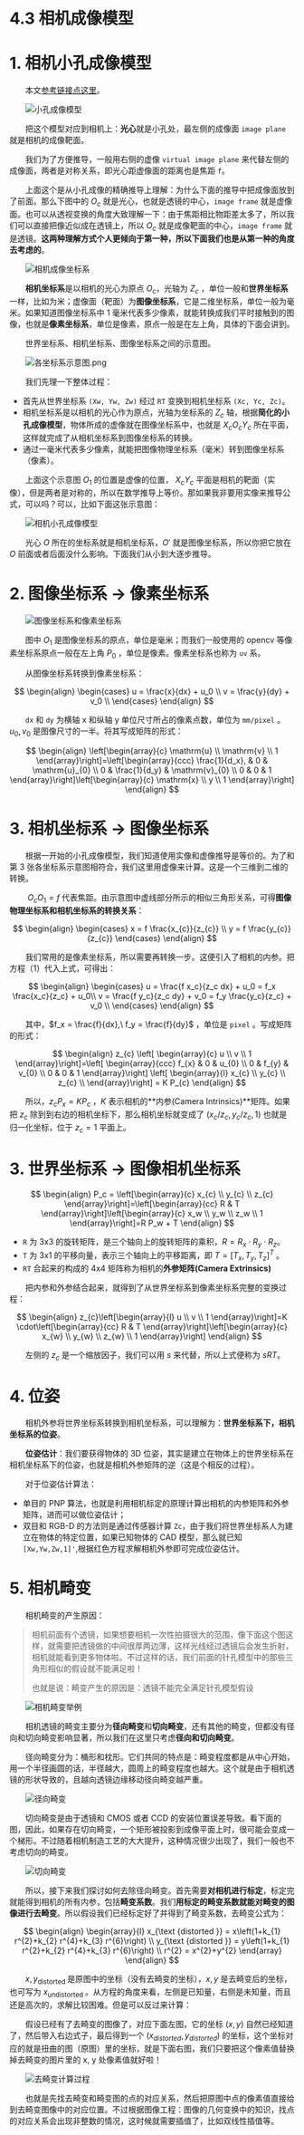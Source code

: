 # 4.3 相机成像模型

# 1. 相机小孔成像模型

　　本文[参考链接点这里](https://zhuanlan.zhihu.com/p/47994715)。

　　![小孔成像模型](assets/image-20211027152616-sukfxex.png "小孔成像模型")

　　把这个模型对应到相机上：**光心**就是小孔处，最左侧的成像面 `image plane` 就是相机的成像靶面。

　　我们为了方便推导，一般用右侧的虚像 `virtual image plane` 来代替左侧的成像面，两者是对称关系，即光心距虚像面的距离也是焦距 `​f`。

　　上面这个是从小孔成像的精确推导上理解：为什么下面的推导中把成像面放到了前面。那么下图中的 $O_c$ 就是光心，也就是透镜的中心，`image frame` 就是虚像面。也可以从透视变换的角度大致理解一下：由于焦距相比物距差太多了，所以我们可以直接把像近似成在透镜上，所以 $O_c$ 就是成像靶面的中心，`image frame` 就是透镜。**这两种理解方式个人更倾向于第一种，所以下面我们也是从第一种的角度去考虑的**。

　　![相机成像坐标系](assets/image-20211027153435-noyp382.png "相机成像坐标系")

　　**相机坐标系**是以相机的光心为原点 $O_c$，光轴为 $Z_c$ ，单位一般和**世界坐标系**一样，比如为米；虚像面（靶面）为**图像坐标系**，它是二维坐标系，单位一般为毫米。如果知道图像坐标系中 1 毫米代表多少像素，就能转换成我们平时接触到的图像，也就是**像素坐标系**，单位是像素，原点一般是在左上角，具体的下面会讲到。

　　世界坐标系、相机坐标系、图像坐标系之间的示意图。

　　![各坐标系示意图.png](assets/各坐标系示意图-20211021220828-ftdq8wy.png "各坐标系示意图")

　　我们先理一下整体过程：

* 首先从世界坐标系 `(Xw, Yw, Zw)` 经过 `RT` 变换到相机坐标系 `(Xc, Yc, Zc)`。
* 相机坐标系是以相机的光心作为原点，光轴为坐标系的 $Z_c$ 轴，根据**简化的小孔成像模型**，物体所成的虚像就在图像坐标系中，也就是 $X_cO_cY_c$ 所在平面，这样就完成了从相机坐标系到图像坐标系的转换。
* 通过一毫米代表多少像素，就能把图像物理坐标系（毫米）转到图像坐标系（像素）。

　　上面这个示意图 $O_1$ 的位置是虚像的位置， $X_cY_c$ 平面是相机的靶面（实像），但是两者是对称的，所以在数学推导上等价。那如果我非要用实像来推导公式，可以吗？可以，比如下面这张示意图：

　　![相机小孔成像模型](assets/image-20211027155513-abvo2gr.png "相机小孔成像模型")

　　光心 $O$ 所在的坐标系就是相机坐标系，$O'$ 就是图像坐标系，所以你把它放在 $O$ 前面或者后面没什么影响。下面我们从小到大逐步推导。

# 2. 图像坐标系 -> 像素坐标系

　　![图像坐标系和像素坐标系](assets/图像坐标系和像素坐标系-20211021220853-nbm7507.png "图像坐标系和像素坐标系")

　　图中 $O_1$ 是图像坐标系的原点，单位是毫米；而我们一般使用的 opencv 等像素坐标系原点一般在左上角 $P_0$ ，单位是像素。像素坐标系也称为 `uv` 系。

　　从图像坐标系转换到像素坐标系：

$$
\begin{align}
\begin{cases}
u = \frac{x}{dx} + u_0 \\
v = \frac{y}{dy} + v_0 \\
\end{cases}
\end{align}
$$

　　`dx` 和 `dy` 为横轴 x 和纵轴 y 单位尺寸所占的像素点数，单位为 `mm/pixel` 。 $u_0, v_0$ 是图像尺寸的一半。将其写成矩阵的形式：

$$
\begin{align}
\left[\begin{array}{c}
\mathrm{u} \\
\mathrm{v} \\
1
\end{array}\right]=\left[\begin{array}{ccc}
\frac{1}{d_x}, & 0 & \mathrm{u}_{0} \\
0 & \frac{1}{d_y} & \mathrm{v}_{0} \\
0 & 0 & 1
\end{array}\right]\left[\begin{array}{c}
\mathrm{x} \\
y \\
1
\end{array}\right]
\end{align}
$$

# 3. 相机坐标系 -> 图像坐标系

　　根据一开始的小孔成像模型，我们知道使用实像和虚像推导是等价的。为了和第 3 张各坐标系示意图相符合，我们这里用虚像来计算。这是一个三维到二维的转换。

　　 $O_cO_1 = f$ 代表焦距。由示意图中虚线部分所示的相似三角形关系，可得**图像物理坐标系和相机坐标系的转换关系**：

$$
\begin{align}
\begin{cases}
x = f \frac{x_{c}}{z_{c}} \\
y = f \frac{y_{c}}{z_{c}}
\end{cases}
\end{align}
$$

　　我们常用的是像素坐标系，所以需要再转换一步。这便引入了相机的内参。把方程（1）代入上式，可得出：

$$
\begin{align}
\begin{cases}
u = \frac{f x_c}{z_c dx} + u_0 = f_x \frac{x_c}{z_c} + u_0\\
v = \frac{f y_c}{z_c dy} + v_0 = f_y \frac{y_c}{z_c} + v_0 \\
\end{cases}
\end{align}
$$

　　其中，$f_x = \frac{f}{dx},\ f_y = \frac{f}{dy}$ ，单位是 `pixel` 。写成矩阵的形式：

$$
\begin{align}
z_{c} \left[ \begin{array}{c}
u \\
v \\
1
\end{array}\right]=\left[ \begin{array}{ccc}
f_{x} & 0 & u_{0} \\
0 & f_{y} & v_{0} \\
0 & 0 & 1
\end{array}\right] \left[ \begin{array}{l}
x_{c} \\
y_{c} \\
z_{c} \\
\end{array}\right] = K P_{c}
\end{align}
$$

　　所以，$z_c P_x = K P_c$ ，$K$ 表示相机的**内参(Camera Intrinsics)**矩阵。如果把 $z_c$ 除到到右边的相机坐标下，那么相机坐标就变成了 $(x_c/z_c, y_c/z_c, 1)$ 也就是归一化坐标，位于 $z_c=1$ 平面上。

# 3. 世界坐标系 -> 图像相机坐标系

$$
\begin{align}
P_c = \left[\begin{array}{c}
x_{c} \\
y_{c} \\
z_{c}
\end{array}\right]=\left[\begin{array}{cc}
R & T \end{array}\right]\left[\begin{array}{c}
x_w \\
y_w \\
z_w \\
1
\end{array}\right]=R P_w + T
\end{align}
$$

* `R` 为 3x3 的旋转矩阵，是三个轴向上的旋转矩阵的乘积，$R=R_x \cdot R_y \cdot R_z$。
* `T` 为 3x1 的平移向量，表示三个轴向上的平移距离，即 $T=[T_x, T_y, T_z]^T$ 。
* `RT` 合起来的构成的 4x4 矩阵称为相机的**外参矩阵(Camera Extrinsics)**

　　把内参和外参结合起来，就得到了从世界坐标系到像素坐标系完整的变换过程：

$$
\begin{align}
z_{c}\left[\begin{array}{l}
u \\
v \\
1
\end{array}\right]=K \cdot\left[\begin{array}{cc}
R & T
\end{array}\right]\left[\begin{array}{c}
x_{w} \\
y_{w} \\
z_{w} \\
1
\end{array}\right]
\end{align}
$$

　　左侧的 $z_c$ 是一个缩放因子，我们可以用 $s$ 来代替，所以上式便称为 $sRT$。

# 4. 位姿

　　相机外参将世界坐标系转换到相机坐标系，可以理解为：**世界坐标系下，相机坐标系的位姿**。

　　**位姿估计**：我们要获得物体的 3D 位姿，其实是建立在物体上的世界坐标系在相机坐标系下的位姿，也就是相机外参矩阵的逆（这是个相反的过程）。

　　对于位姿估计算法：

- 单目的 PNP 算法，也就是利用相机标定的原理计算出相机的内参矩阵和外参矩阵，进而可以做位姿估计；
- 双目和 RGB-D 的方法则是通过传感器计算 `Zc`，由于我们将世界坐标系人为建立在物体的特定位置，如果已知物体的 CAD 模型，那么就已知 `[Xw,Yw,Zw,1]'`,根据红色方程求解相机外参即可完成位姿估计。

# 5. 相机畸变

　　相机畸变的产生原因：

> 相机前面有个透镜，如果想要相机一次性拍摄很大的范围，像下面这个图这样，就需要把透镜做的中间很厚两边薄，这样光线经过透镜后会发生折射，相机就能看到更多物体啦。不过这样的话，我们前面的针孔模型中的那些三角形相似的假设就不能满足啦！
>
> 也就是说：畸变产生的原因是：透镜不能完全满足针孔模型假设
>

　　![相机畸变举例](assets/image-20211027173007-u94jeci.png "相机畸变举例")

　　相机透镜的畸变主要分为**径向畸变**和**切向畸变**，还有其他的畸变，但都没有径向和切向畸变影响显著，所以我们在这里只考虑**径向和切向畸变**。

　　径向畸变分为：桶形和枕形。它们共同的特点是：畸变程度都是从中心开始，用一个半径画圆的话，半径越大，圆周上的畸变程度也越大。这个就是由于相机透镜的形状导致的，且越向透镜边缘移动径向畸变越严重。

　　![径向畸变](assets/image-20211027173338-9o2sdf7.png "径向畸变")

　　切向畸变是由于透镜和 CMOS 或者 CCD 的安装位置误差导致。看下面的图，因此，如果存在切向畸变，一个矩形被投影到成像平面上时，很可能会变成一个梯形。不过随着相机制造工艺的大大提升，这种情况很少出现了，我们一般也不考虑切向的畸变。

　　![切向畸变](assets/image-20211027173612-hfwdtx5.png "切向畸变")

　　所以，接下来我们探讨如何去除径向畸变。首先需要**对相机进行标定**，标定完就能得到相机的所有内参，包括**畸变系数**。我们**用标定的畸变系数就能对畸变的图像进行去畸变**。所以假设我们已经标定好了并得到了畸变系数，去畸变公式为：

$$
\begin{align}
\begin{array}{l}
x_{\text {distorted }} = x\left(1+k_{1} r^{2}+k_{2} r^{4}+k_{3} r^{6}\right) \\
y_{\text {distorted }} = y\left(1+k_{1} r^{2}+k_{2} r^{4}+k_{3} r^{6}\right) \\
r^{2} = x^{2}+y^{2}
\end{array}
\end{align}
$$

　　$x,y_{\text {distorted }}$ 是原图中的坐标（没有去畸变的坐标），$x,y$ 是去畸变后的坐标，也可写为 $x_{\text {undistorted }}$。从方程的角度来看，左侧是已知量，右侧是未知量，而且还是高次的，求解比较困难。但是可以反过来计算：

　　假设已经有了去畸变的图像了，对应下面左图，它的坐标 $(x, y)$ 自然已经知道了，然后带入右边式子，最后得到一个 $(x_{distorted}, y_{distorted})$ 的坐标，这个坐标对应的就是扭曲的图（原图）里的坐标，就是下面右图，我们只要把这个像素值替换掉去畸变的图片里的 x, y 处像素值就好啦！

　　![去畸变计算过程](assets/image-20211027175020-b3vs2k7.png "去畸变计算过程")

　　也就是先找去畸变和畸变图的点的对应关系，然后把原图中点的像素值直接给到去畸变图像中的对应位置。不过根据图像工程：图像的几何变换中的知识，找点的对应关系会出现非整数的情况，这时候就需要插值了，比如双线性插值等。

　　
